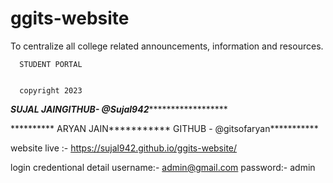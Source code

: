 # ggits-website

To centralize all college related announcements, information and resources.


      STUDENT PORTAL


      copyright 2023  

**********SUJAL JAIN*******GITHUB- @Sujal942*********************

********** ARYAN JAIN*********** GITHUB - @gitsofaryan***********
 
 
 website live :- https://sujal942.github.io/ggits-website/
 
 
 
login credentional detail 
username:- admin@gmail.com
password:- admin
